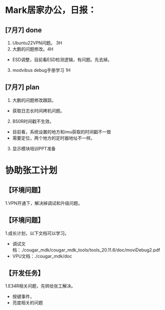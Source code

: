 

# Mark居家办公，日报：
## [7月7] done
1. Ubuntu22VPN问题。 3H
2. 大鹏的问题修改。4H
- ESD调整，目前看ESD检测逻辑，有问题。先去掉。
3. modvibus debug手册学习 1H


## [7月7] plan
1. 大鹏的问题修改跟踪。
- 获取日志长时间拷机问题。
2. B50R时间戳不生效。
- 目前看，系统设置的地方和imu获取的时间戳不一致
- 需要定位，两个地方的定时器地址不一样。
3. 显示模块培训PPT准备


# 协助张工计划
## 【环境问题】
1.VPN开通下，解决掉调试和升级问题。
## 【环境问题】
1.成长计划，以下文档可以学习。
- 调试文档：./cougar_mdk/cougar_mdk_tools/tools_20.11.6/doc/moviDebug2.pdf 
- VPU文档：./cougar_mdk/doc
## 【开发任务】
1.E34R相关问题，先转给张工解决。
- 按键事件，
- 亮度相关的问题
